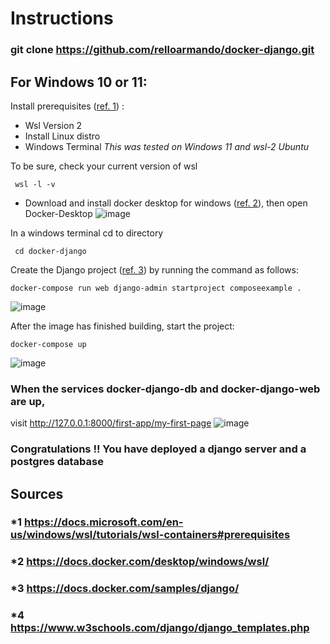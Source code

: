 # Instructions
### git clone https://github.com/relloarmando/docker-django.git

## For Windows 10 or 11:
Install prerequisites ([ref. 1](https://docs.microsoft.com/en-us/windows/wsl/tutorials/wsl-containers#prerequisites)) : 
* Wsl Version 2
* Install Linux distro 
* Windows Terminal
_This was tested on Windows 11 and wsl-2 Ubuntu_

To be sure, check your current version of wsl 
``` console
 wsl -l -v
 ```
 
* Download and install docker desktop for windows ([ref. 2](https://docs.docker.com/desktop/windows/wsl/)), then open Docker-Desktop
![image](https://user-images.githubusercontent.com/92693998/181148879-87dbb44d-7374-4ec4-99b7-7caa2e14825c.png)


In a windows terminal cd to directory
``` console
 cd docker-django
 ```

Create the Django project ([ref. 3](https://docs.docker.com/samples/django/)) by running the command as follows: 
``` console
docker-compose run web django-admin startproject composeexample .
 ```
 ![image](https://user-images.githubusercontent.com/92693998/180701921-40be16f1-80ef-414f-87f5-ade33ec73d54.png)

 
After the image has finished building, start the project:
``` console
docker-compose up
 ```
 ![image](https://user-images.githubusercontent.com/92693998/180700775-a99e6475-8cf5-4d69-8a59-4dad06549e72.png)
 ### When the services docker-django-db and docker-django-web are up,
 visit http://127.0.0.1:8000/first-app/my-first-page
 ![image](https://user-images.githubusercontent.com/92693998/180701300-7f02472c-2916-4456-b832-28952f71d529.png)

### Congratulations !! You have deployed a django server and a postgres database
 
 
## Sources 
### *1 https://docs.microsoft.com/en-us/windows/wsl/tutorials/wsl-containers#prerequisites
### *2 https://docs.docker.com/desktop/windows/wsl/
### *3 https://docs.docker.com/samples/django/
### *4 https://www.w3schools.com/django/django_templates.php

